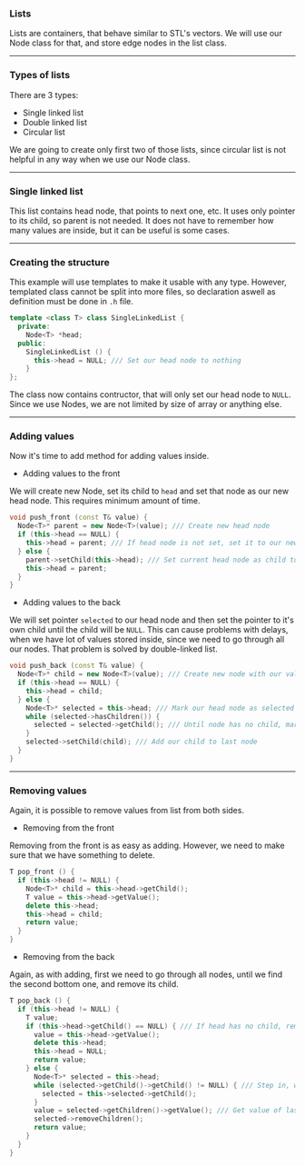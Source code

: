 ### Lists
Lists are containers, that behave similar to STL's vectors.
We will use our Node class for that, and store edge nodes in the list class.

---
### Types of lists
There are 3 types:

- Single linked list
- Double linked list
- Circular list

We are going to create only first two of those lists, since circular list is not helpful in any way when we use our Node class.

---
### Single linked list
This list contains head node, that points to next one, etc. It uses only pointer to its child, so parent is not needed.
It does not have to remember how many values are inside, but it can be useful is some cases.

---
### Creating the structure
This example will use templates to make it usable with any type. However, templated class cannot be split into more files, so declaration aswell as definition must be done in ```.h``` file.
```cpp
template <class T> class SingleLinkedList {
  private:
    Node<T> *head;
  public:
    SingleLinkedList () {
      this->head = NULL; /// Set our head node to nothing
    }
};
```
The class now contains contructor, that will only set our head node to ```NULL```. Since we use Nodes, we are not limited by size of array or anything else.

---
### Adding values
Now it's time to add method for adding values inside. 

- Adding values to the front

We will create new Node, set its child to ```head``` and set that node as our new head node. This requires minimum amount of time.
```cpp
void push_front (const T& value) {
  Node<T>* parent = new Node<T>(value); /// Create new head node
  if (this->head == NULL) {
    this->head = parent; /// If head node is not set, set it to our new node
  } else {
    parent->setChild(this->head); /// Set current head node as child to our new head node
    this->head = parent;
  }
}
```

- Adding values to the back

We will set pointer ```selected``` to our head node and then set the pointer to it's own child until the child will be ```NULL```.
This can cause problems with delays, when we have lot of values stored inside, since we need to go through all our nodes.
That problem is solved by double-linked list.
```cpp
void push_back (const T& value) {
  Node<T>* child = new Node<T>(value); /// Create new node with our value
  if (this->head == NULL) {
    this->head = child; 
  } else {
    Node<T>* selected = this->head; /// Mark our head node as selected
    while (selected->hasChildren()) { 
      selected = selected->getChild(); /// Until node has no child, mark child of our marked node
    }
    selected->setChild(child); /// Add our child to last node
  }
}
```

---
### Removing values
Again, it is possible to remove values from list from both sides.

- Removing from the front

Removing from the front is as easy as adding. However, we need to make sure that we have something to delete.
```cpp
T pop_front () {
  if (this->head != NULL) {
    Node<T>* child = this->head->getChild();
    T value = this->head->getValue();
    delete this->head;
    this->head = child;
    return value;
  }
}
```

- Removing from the back

Again, as with adding, first we need to go through all nodes, until we find the second bottom one, and remove its child.
```cpp
T pop_back () {
  if (this->head != NULL) {
    T value;
    if (this->head->getChild() == NULL) { /// If head has no child, remove head
      value = this->head->getValue();
      delete this->head;
      this->head = NULL;
      return value;
    } else {
      Node<T>* selected = this->head;
      while (selected->getChild()->getChild() != NULL) { /// Step in, while selected node has child without child
        selected = this->selected->getChild();
      }
      value = selected->getChildren()->getValue(); /// Get value of last node, then remove it
      selected->removeChildren();
      return value;
    }
  }
}
```

